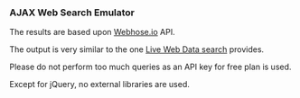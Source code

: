 ### AJAX Web Search Emulator

The results are based upon [Webhose.io](https://webhose.io/) API.

The output is very similar to the one [Live Web Data search](https://webhose.io/api) provides.

Please do not perform too much queries as an API key for free plan is used.

Except for jQuery, no external libraries are used.
